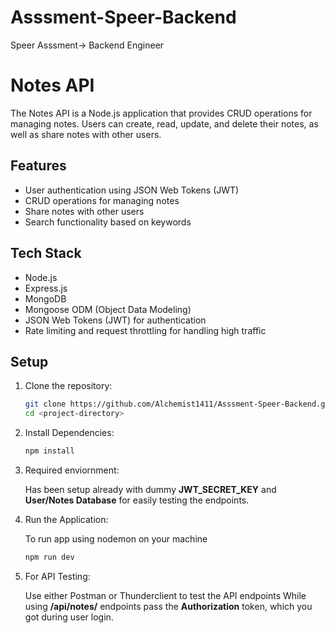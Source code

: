 # Asssment-Speer-Backend
Speer Asssment-> Backend Engineer

# Notes API

The Notes API is a Node.js application that provides CRUD operations for managing notes. Users can create, read, update, and delete their notes, as well as share notes with other users.

## Features

- User authentication using JSON Web Tokens (JWT)
- CRUD operations for managing notes
- Share notes with other users
- Search functionality based on keywords

## Tech Stack

- Node.js
- Express.js
- MongoDB
- Mongoose ODM (Object Data Modeling)
- JSON Web Tokens (JWT) for authentication
- Rate limiting and request throttling for handling high traffic

## Setup

1. Clone the repository:

   ```bash
   git clone https://github.com/Alchemist1411/Asssment-Speer-Backend.git
   cd <project-directory>
   ```
2. Install Dependencies:
   
   ```bash
   npm install
   ```
4. Required enviornment:
   
   Has been setup already with dummy **JWT_SECRET_KEY** and **User/Notes Database** for easily testing the endpoints.

6. Run the Application:
   
   To run app using nodemon on your machine
   ```bash
   npm run dev
   ```
8. For API Testing:
   
   Use either Postman or Thunderclient to test the API endpoints
   While using **/api/notes/** endpoints pass the **Authorization** token, which you got during user login.
